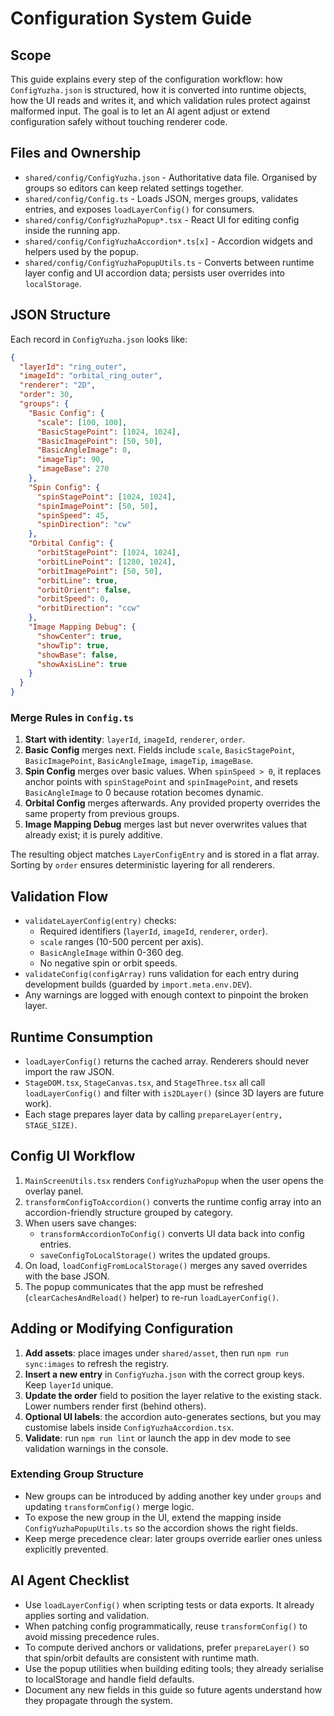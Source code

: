 # Configuration System Guide

## Scope
This guide explains every step of the configuration workflow: how `ConfigYuzha.json` is structured, how it is converted into runtime objects, how the UI reads and writes it, and which validation rules protect against malformed input. The goal is to let an AI agent adjust or extend configuration safely without touching renderer code.

## Files and Ownership
- `shared/config/ConfigYuzha.json` - Authoritative data file. Organised by groups so editors can keep related settings together.
- `shared/config/Config.ts` - Loads JSON, merges groups, validates entries, and exposes `loadLayerConfig()` for consumers.
- `shared/config/ConfigYuzhaPopup*.tsx` - React UI for editing config inside the running app.
- `shared/config/ConfigYuzhaAccordion*.ts[x]` - Accordion widgets and helpers used by the popup.
- `shared/config/ConfigYuzhaPopupUtils.ts` - Converts between runtime layer config and UI accordion data; persists user overrides into `localStorage`.

## JSON Structure
Each record in `ConfigYuzha.json` looks like:

```json
{
  "layerId": "ring_outer",
  "imageId": "orbital_ring_outer",
  "renderer": "2D",
  "order": 30,
  "groups": {
    "Basic Config": {
      "scale": [100, 100],
      "BasicStagePoint": [1024, 1024],
      "BasicImagePoint": [50, 50],
      "BasicAngleImage": 0,
      "imageTip": 90,
      "imageBase": 270
    },
    "Spin Config": {
      "spinStagePoint": [1024, 1024],
      "spinImagePoint": [50, 50],
      "spinSpeed": 45,
      "spinDirection": "cw"
    },
    "Orbital Config": {
      "orbitStagePoint": [1024, 1024],
      "orbitLinePoint": [1280, 1024],
      "orbitImagePoint": [50, 50],
      "orbitLine": true,
      "orbitOrient": false,
      "orbitSpeed": 0,
      "orbitDirection": "ccw"
    },
    "Image Mapping Debug": {
      "showCenter": true,
      "showTip": true,
      "showBase": false,
      "showAxisLine": true
    }
  }
}
```

### Merge Rules in `Config.ts`
1. **Start with identity**: `layerId`, `imageId`, `renderer`, `order`.
2. **Basic Config** merges next. Fields include `scale`, `BasicStagePoint`, `BasicImagePoint`, `BasicAngleImage`, `imageTip`, `imageBase`.
3. **Spin Config** merges over basic values. When `spinSpeed > 0`, it replaces anchor points with `spinStagePoint` and `spinImagePoint`, and resets `BasicAngleImage` to 0 because rotation becomes dynamic.
4. **Orbital Config** merges afterwards. Any provided property overrides the same property from previous groups.
5. **Image Mapping Debug** merges last but never overwrites values that already exist; it is purely additive.

The resulting object matches `LayerConfigEntry` and is stored in a flat array. Sorting by `order` ensures deterministic layering for all renderers.

## Validation Flow
- `validateLayerConfig(entry)` checks:
  - Required identifiers (`layerId`, `imageId`, `renderer`, `order`).
  - `scale` ranges (10-500 percent per axis).
  - `BasicAngleImage` within 0-360 deg.
  - No negative spin or orbit speeds.
- `validateConfig(configArray)` runs validation for each entry during development builds (guarded by `import.meta.env.DEV`).
- Any warnings are logged with enough context to pinpoint the broken layer.

## Runtime Consumption
- `loadLayerConfig()` returns the cached array. Renderers should never import the raw JSON.
- `StageDOM.tsx`, `StageCanvas.tsx`, and `StageThree.tsx` all call `loadLayerConfig()` and filter with `is2DLayer()` (since 3D layers are future work).
- Each stage prepares layer data by calling `prepareLayer(entry, STAGE_SIZE)`.

## Config UI Workflow
1. `MainScreenUtils.tsx` renders `ConfigYuzhaPopup` when the user opens the overlay panel.
2. `transformConfigToAccordion()` converts the runtime config array into an accordion-friendly structure grouped by category.
3. When users save changes:
   - `transformAccordionToConfig()` converts UI data back into config entries.
   - `saveConfigToLocalStorage()` writes the updated groups.
4. On load, `loadConfigFromLocalStorage()` merges any saved overrides with the base JSON.
5. The popup communicates that the app must be refreshed (`clearCachesAndReload()` helper) to re-run `loadLayerConfig()`.

## Adding or Modifying Configuration
1. **Add assets**: place images under `shared/asset`, then run `npm run sync:images` to refresh the registry.
2. **Insert a new entry** in `ConfigYuzha.json` with the correct group keys. Keep `layerId` unique.
3. **Update the order** field to position the layer relative to the existing stack. Lower numbers render first (behind others).
4. **Optional UI labels**: the accordion auto-generates sections, but you may customise labels inside `ConfigYuzhaAccordion.tsx`.
5. **Validate**: run `npm run lint` or launch the app in dev mode to see validation warnings in the console.

### Extending Group Structure
- New groups can be introduced by adding another key under `groups` and updating `transformConfig()` merge logic.
- To expose the new group in the UI, extend the mapping inside `ConfigYuzhaPopupUtils.ts` so the accordion shows the right fields.
- Keep merge precedence clear: later groups override earlier ones unless explicitly prevented.

## AI Agent Checklist
- Use `loadLayerConfig()` when scripting tests or data exports. It already applies sorting and validation.
- When patching config programmatically, reuse `transformConfig()` to avoid missing precedence rules.
- To compute derived anchors or validations, prefer `prepareLayer()` so that spin/orbit defaults are consistent with runtime math.
- Use the popup utilities when building editing tools; they already serialise to localStorage and handle field defaults.
- Document any new fields in this guide so future agents understand how they propagate through the system.
